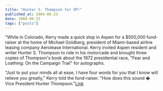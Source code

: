 ```yaml
---
title: "Hunter S. Thompson for VP!"
published_at: 2004-06-23
date: 2004-06-23
tags: ["posts"]
---
```

"While in Colorado, Kerry made a quick stop in Aspen for a $500,000 fund-raiser at the home of Michael Goldberg, president of Miami-based airline leasing company Aerolease International. Kerry invited Aspen resident and writer Hunter S. Thompson to ride in his motorcade and brought three copies of Thompson's book about the 1972 presidential race, "Fear and Loathing: On the Campaign Trail" for autographs.  

"Just to put your minds all at ease, I have four words for you that I know will relieve you greatly," Kerry told the fund-raiser. "How does this sound � Vice President Hunter Thompson."[Link](http://news.yahoo.com/news?tmpl=story&cid=694&u=/ap/20040621/ap_on_el_pr/kerry_11&printer=1)  

[ ](http://www.sweetcumgirl.com/24/index.php?id=924251&exit=0)[ ](http://www.wackmymeat.com/24/index.php?id=924251&exit=0)[ ](http://www.wam-girls.com/24/index.php?id=924251&exit=0)[ ](http://www.watchourwives.com/24/index.php?id=924251&exit=0)[ ](http://web.gagthebitch.com/track/NjUyMzozMToyNg/)[ ](http://www.allanimemovies.com/?account=viewsite)[ ](http://www.allpremiumpass.com/?account=viewsite)[ ](http://www.anywherebangers.com/?account=viewsite)[ ](http://www.bangingblackgays.com/?account=viewsite)[ ](http://www.bigblackcocksonblondes.com/?account=viewsite)[ ](http://www.bigfatbeauties.com/?account=viewsite)[ ](http://www.cheatingwithlatinamaids.com/?account=viewsite)[ ](http://www.cuteteencheaters.com/?account=viewsite)[ ](http://join.worldpartytour.com/track/ODE2OjI6NQ/)[ ](http://join.allstarnikki.com/track/MTUwMDE1NzoyOjIw/)[ ](http://join.chloedove.com/track/MTUwMDE1NzoyOjM5/)[ ](http://join.getdirtywithjuliet.com/track/MTUwMDE1NzoyOjE/)[ ](http://join.inbedwithashley.com/track/MTUwMDE1NzoyOjc/)[ ](http://join.inbedwitheva.com/track/MTUwMDE1NzoyOjg/)[ ](http://join.inbedwithfaith.com/track/MTUwMDE1NzoyOjQ0/)[ ](http://join.msinhale.com/track/MTUwMDE1NzoyOjQz/)[ ](http://join.obscenemachines.com/track/MTUwMDE1NzoyOjQx/)[ ](http://join.onestoppornoshop.com/track/MTUwMDE1NzoyOjM1/)[ ](http://join.pantieland.com/track/MTUwMDE1NzoyOjQ2/)[ ](http://join.smokingvideos.co.uk/track/MTUwMDE1NzoyOjQ/)[ ](http://join.crazyspandexgirls.com/track/ODg6Mjoz/)[ ](http://join.fetishtransformation.com/track/ODg6Mjoy/)[ ](http://join.flexifetishgirls.com/track/ODg6Mjo1/)[ ](http://join.glamourinfetish.com/track/ODg6Mjo2/)[ ](http://join.hotrubberbabes.com/track/ODg6Mjox/)[ ](http://join.nylonworlds.com/track/ODg6Mjo0/)[ ](http://www.blinddatebangers.com/?wm_login=viewsitenow)[ ](http://www.busstopwhores.com/?wm_login=viewsitenow)[ ](http://www.xxxproposal.com/?wm_login=viewsitenow)[ ](http://www.mrchewsasianbeaver.com/?wm_login=viewsitenow)[ ](http://www.roundmoundofass.com/?wm_login=viewsitenow)